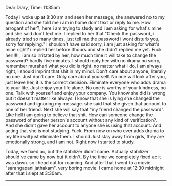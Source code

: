 Dear Diary,
Time: 11:35am

Today i woke up at 8:30 am and seen her message, she answered no to my question and she told me i am in home don't text or reply to me. How arrogant of her?, here i am trying to study and i am asking for what's mine and she said don't text me. I replied to her that "Check the password, i already tried so many times, just tell me the password i wont disturb you, sorry for replying." i shouldn't have said sorry, i am just asking for what's mine right? i replied her before 3hours and she didn't replied me yet. Fuck her!!!!!, i am so irritated by her, how much time it will take to change the password? hardly five minutes. I should reply her with no drama no sorry, remember murahari what you did is right. no matter what i do, i am always right, i should imprint that shit in my mind!.  Don't care about anyone, literally no one. Just don't care. Only care about yourself. No one will look after you, just leave her, it is the correct decision. Eliminate everyone who adds drama to your life. Just enjoy your life alone. No one is worthy of your kindness, no one. Talk with yourself and enjoy your company. You know she did is wrong but it doesn't matter like always. I know that she is lying she changed the password and ignoring my message. she said that she given that account to one of her friend. Next she will say that "my friend changed the password". Like hell i am going to believe that shit. How can someone change the password of another person's account without any kind of verification?. And she didn't gave her account to anyone she is using that account. And acting that she is not studying. Fuck. From now on who ever adds drama to my life i will just eliminate them. I should Just stay away from girls, they are emotionally strong, and i am not. Right now i started to study.

Today, we fixed ac, but the stabilizer didn't came. Actually stabilizer should've came by now but it didn't. By the time we completely fixed ac it was dawn. so i head out for roaming. And after that i went to a movie "sarangapani jathakam", very boring movie. I came home at 12:30 midnight after that i slept at 3:30am.

---
